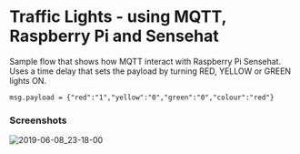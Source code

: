 # Traffic Lights - using MQTT, Raspberry Pi and Sensehat

Sample flow that shows how MQTT interact with Raspberry Pi Sensehat.
Uses a time delay that sets the payload by turning RED, YELLOW or GREEN lights ON.

```
msg.payload = {"red":"1","yellow":"0","green":"0","colour":"red"}
```

### Screenshots
![2019-06-08_23-18-00](https://github.com/SirKitts/node-red-contrib-flows-samples/blob/sample/aws-rekognition/pi-trafficlights/screenshots/flow-traffic-lights-with-mqtt-pi-sensehat.png)
